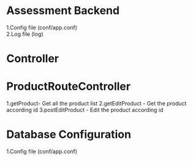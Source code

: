 # Assessment Backend
1.Config file (conf/app.conf) <br />
2.Log file (log)

# Controller
# ProductRouteController
1.getProduct- Get all the product list
2.getEditProduct - Get the product according id
3.postEditProduct - Edit the product according id

# Database Configuration
1.Config file (conf/app.conf)
